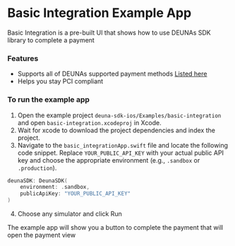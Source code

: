 # Basic Integration Example App

Basic Integration is a pre-built UI that shows how to use DEUNAs SDK library to complete a payment

### Features
- Supports all of DEUNAs supported payment methods [Listed here](https://docs.deuna.com/docs)
- Helps you stay PCI compliant


### To run the example app

1. Open the example project `deuna-sdk-ios/Examples/basic-integration` and open `basic-integration.xcodeproj` in Xcode.
2. Wait for xcode to download the project dependencies and index the project.
3. Navigate to the `basic_integrationApp.swift` file and locate the following code snippet. Replace `YOUR_PUBLIC_API_KEY` with your actual public API key and choose the appropriate environment (e.g., `.sandbox` or `.production`).

```swift
deunaSDK: DeunaSDK(
    environment: .sandbox, 
    publicApiKey: "YOUR_PUBLIC_API_KEY"
)
```
4. Choose any simulator and click Run

The example app will show you a button to complete the payment that will open the payment view
